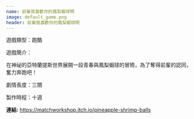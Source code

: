 ```yaml
---
name: 前輩我喜歡你的鳳梨蝦球啊
image: default_game.png
header: 前輩我喜歡你的鳳梨蝦球啊
---
```


遊戲類型：跑酷

遊戲簡介：

在神祕的亞特蘭提斯世界展開一段青春與鳳梨蝦球的冒險，為了奪得前輩的認同，奮力奔跑吧！

劇情長度：三關

製作時程：十週

**連結:** https://matchworkshop.itch.io/pineapple-shrimp-balls
